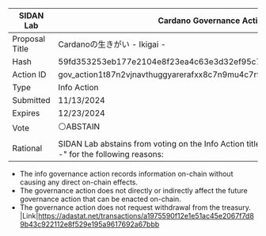 |SIDAN Lab|Cardano Governance Actions|
|----------------|---------------------------|
|Proposal Title|Cardanoの生きがい - Ikigai -|
|Hash|59fd353253eb177e2104e8f23ea4c63e3d32ef95c7865d03e90d3884424dc1db|
|Action ID|gov_action1t87n2vjnavthuggyarerafxx8c7n9mu4c7r96qlfp5uggsjdc8dsqymg588|
|Type|Info Action|
|Submitted|11/13/2024|
|Expires|12/23/2024|
|Vote|⚪ABSTAIN|
|Rational|SIDAN Lab abstains from voting on the Info Action titled "Cardanoの生きがい - Ikigai -" for the following reasons:  
- The info governance action records information on-chain without causing any direct on-chain effects. 
- The governance action does not directly or indirectly affect the future governance action that can be enacted on-chain.
- The governance action does not request withdrawal from the treasury.
|Link|https://adastat.net/transactions/a1975590f12e1e51ac45e2067f7d89b43c922112e8f529e195a9617692a67bbb
